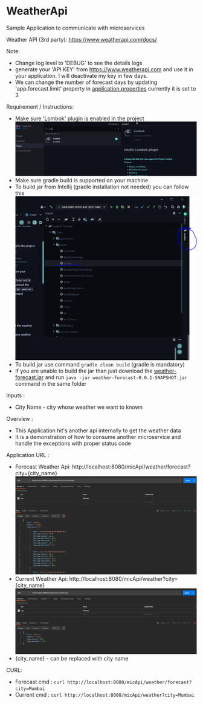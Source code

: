 # WeatherApi

Sample Application to communicate with microservices

Weather API (3rd party): https://www.weatherapi.com/docs/

Note:
- Change log level to 'DEBUG' to see the details logs
- generate your 'API KEY' from  https://www.weatherapi.com and use it in your application. I will deactivate my key in few days.
- We can change the number of forecast days by updating 'app.forecast.limit' property
  in [application.properties](src/main/resources/application.properties) currently it is set to 3

Requirement / Instructions:

- Make sure 'Lombok' plugin is enabled in the project ![img_2.png](img_2.png)
- Make sure gradle build is supported on your machine
- To build jar from Intellij (gradle  installation not needed) you can follow this ![img_3.png](img_3.png)
- To build jar use command `gradle clean build` (gradle is mandatory)
- If you are unable to build the jar than just download the [weather-forecast.jar](release/weather-forecast-0.0.1-SNAPSHOT.jar)
  and run `java -jar weather-forecast-0.0.1-SNAPSHOT.jar` command in the same folder

Inputs :

- City Name -  city whose weather we want to known

Overview :

- This Application hit's another api internally to get the weather data
- It is a demonstration of how to consume another microservice and handle the exceptions with proper status code

Application URL :

- Forecast Weather Api: http://localhost:8080/micApi/weather/forecast?city={city_name} ![img.png](img.png)
- Current Weather Api: http://localhost:8080/micApi/weather?city={city_name} ![img_1.png](img_1.png)
- {city_name} - can be replaced with city name

CURL:
- Forecast cmd : `curl http://localhost:8080/micApi/weather/forecast?city=Mumbai`
- Current cmd : `curl http://localhost:8080/micApi/weather?city=Mumbai`
